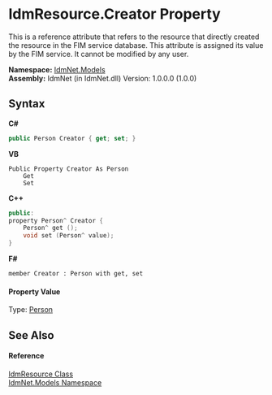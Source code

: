 # IdmResource.Creator Property 
 

This is a reference attribute that refers to the resource that directly created the resource in the FIM service database. This attribute is assigned its value by the FIM service. It cannot be modified by any user.

**Namespace:**&nbsp;<a href="N_IdmNet_Models">IdmNet.Models</a><br />**Assembly:**&nbsp;IdmNet (in IdmNet.dll) Version: 1.0.0.0 (1.0.0)

## Syntax

**C#**<br />
``` C#
public Person Creator { get; set; }
```

**VB**<br />
``` VB
Public Property Creator As Person
	Get
	Set
```

**C++**<br />
``` C++
public:
property Person^ Creator {
	Person^ get ();
	void set (Person^ value);
}
```

**F#**<br />
``` F#
member Creator : Person with get, set

```


#### Property Value
Type: <a href="T_IdmNet_Models_Person">Person</a>

## See Also


#### Reference
<a href="T_IdmNet_Models_IdmResource">IdmResource Class</a><br /><a href="N_IdmNet_Models">IdmNet.Models Namespace</a><br />